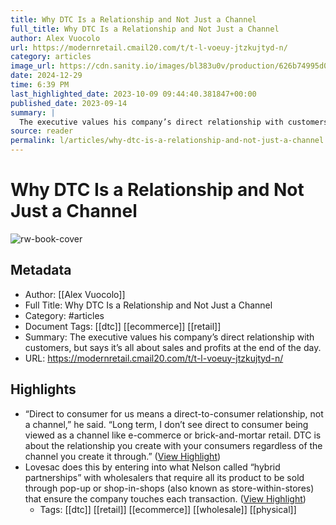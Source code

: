 ```yaml
---
title: Why DTC Is a Relationship and Not Just a Channel
full_title: Why DTC Is a Relationship and Not Just a Channel
author: Alex Vuocolo
url: https://modernretail.cmail20.com/t/t-l-voeuy-jtzkujtyd-n/
category: articles
image_url: https://cdn.sanity.io/images/bl383u0v/production/626b74995d04697c889d16d2d00d36faefe5c633-5196x3464.jpg?rect=0,368,5196,2728&w=1200&h=630&q=70&fit=crop&auto=format
date: 2024-12-29
time: 6:39 PM
last_highlighted_date: 2023-10-09 09:44:40.381847+00:00
published_date: 2023-09-14
summary: |
  The executive values his company’s direct relationship with customers, but says it’s all about sales and profits at the end of the day.
source: reader
permalink: l/articles/why-dtc-is-a-relationship-and-not-just-a-channel
---
```

# Why DTC Is a Relationship and Not Just a Channel

![rw-book-cover](https://cdn.sanity.io/images/bl383u0v/production/626b74995d04697c889d16d2d00d36faefe5c633-5196x3464.jpg?rect=0,368,5196,2728&w=1200&h=630&q=70&fit=crop&auto=format)

## Metadata
- Author: [[Alex Vuocolo]]
- Full Title: Why DTC Is a Relationship and Not Just a Channel
- Category: #articles
- Document Tags: [[dtc]] [[ecommerce]] [[retail]] 
- Summary: The executive values his company’s direct relationship with customers, but says it’s all about sales and profits at the end of the day.
- URL: https://modernretail.cmail20.com/t/t-l-voeuy-jtzkujtyd-n/

## Highlights
- “Direct to consumer for us means a direct-to-consumer relationship, not a channel,” he said. “Long term, I don’t see direct to consumer being viewed as a channel like e-commerce or brick-and-mortar retail. DTC is about the relationship you create with your consumers regardless of the channel you create it through.” ([View Highlight](https://read.readwise.io/read/01hc9x56hcpnhgrkzby0yr8nv4))
- Lovesac does this by entering into what Nelson called “hybrid partnerships” with wholesalers that require all its product to be sold through pop-up or shop-in-shops (also known as store-within-stores) that ensure the company touches each transaction. ([View Highlight](https://read.readwise.io/read/01hc9x62nrc1gb1trqje2a9r95))
    - Tags: [[dtc]] [[retail]] [[ecommerce]] [[wholesale]] [[physical]] 


